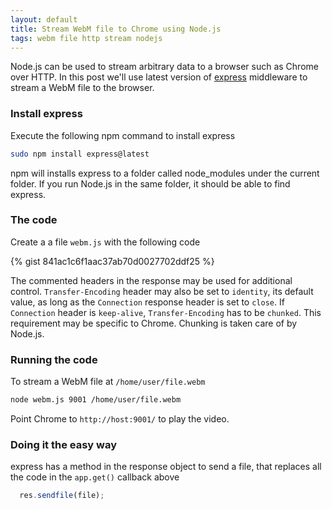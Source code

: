 ```yaml
---
layout: default
title: Stream WebM file to Chrome using Node.js
tags: webm file http stream nodejs
---
```


Node.js can be used to stream arbitrary data to a browser such as Chrome over HTTP. In this post we'll use latest version of [express](http://expressjs.com/index.html) middleware to stream a WebM file to the browser.

### Install express

Execute the following npm command to install express

```bash
sudo npm install express@latest
```

npm will installs express to a folder called node_modules under the current folder. If you run Node.js in the same folder, it should be able to find express.

### The code

Create a a file `webm.js` with the following code

{% gist 841ac1c6f1aac37ab70d0027702ddf25 %}

The commented headers in the response may be used for additional control. `Transfer-Encoding` header may also be set to `identity`, its default value, as long as the `Connection` response header is set to `close`. If `Connection` header is `keep-alive`, `Transfer-Encoding` has to be `chunked`. This requirement may be specific to Chrome. Chunking is taken care of by Node.js.

### Running the code

To stream a WebM file at `/home/user/file.webm`

```bash
node webm.js 9001 /home/user/file.webm
```

Point Chrome to `http://host:9001/` to play the video.

### Doing it the easy way

express has a method in the response object to send a file, that replaces all the code in the `app.get()` callback above

```javascript
  res.sendfile(file);
```
